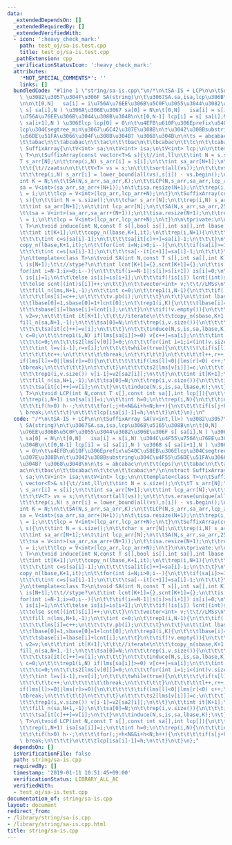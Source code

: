 ```yaml
---
data:
  _extendedDependsOn: []
  _extendedRequiredBy: []
  _extendedVerifiedWith:
  - icon: ':heavy_check_mark:'
    path: test_oj/sa-is.test.cpp
    title: test_oj/sa-is.test.cpp
  _pathExtension: cpp
  _verificationStatusIcon: ':heavy_check_mark:'
  attributes:
    '*NOT_SPECIAL_COMMENTS*': ''
    links: []
  bundledCode: "#line 1 \"string/sa-is.cpp\"\n/*\n\tSA-IS + LCP\n\n\tSuffixArray SA(V<int,ll>)\
    \ \u3082\u3057\u304F\u306F SA(string)\n\t\u3067SA.sa,isa,lcp\u306B\u5165\u308B\
    \n\n\t[0,N]   sa[i] = i\u756A\u76EE\u306B\u5C0F\u3055\u3044\u3082\u306E\u306F\
    \ s[ sa[i],N ) \u306A\u306E\u3067 sa[0] = N\n\t[0,N]   isa[i] = s[i,N) \u304C\u4F55\
    \u756A\u76EE\u306B\u3044\u308B\u304B\n\t[0,N-1] lcp[i] = s[ sa[i],N ) \u3068 s[\
    \ sa[i+1],N ) \u306Elcp lcp[0] = 0\n\t\u4EFB\u610F\u306Eprefix\u540C\u58EB\u306E\
    lcp\u304Csegtree_min\u3067\u6C42\u307E\u308B\n\t\u3042\u308Bsubstring\u304C\u4F55\
    \u56DE\u51FA\u3066\u304F\u308B\u304B? \u3068\u304B\n\n\ts = abcabac\n\n\t\t(eps)\n\
    \t\tabac\n\t\tabcabac\n\t\tac\n\t\tbac\n\t\tbcabac\n\t\tc\n\t\tcabac\n*/\n\nstruct\
    \ SuffixArray{\n\tV<int> sa;\n\tV<int> isa;\n\tV<int> lcp;\n\n\ttemplate<class\
    \ T>\n\tSuffixArray(const vector<T>& s){\t//int,ll\n\t\tint N = s.size();\n\t\t\
    T s_arr[N];\n\t\trep(i,N) s_arr[i] = s[i];\n\t\tint sa_arr[N+1];\n\t\tint lcp_arr[N];\n\
    \t\t{\t//zaatsu\n\t\t\tV<T> vs = s;\n\t\t\tsort(all(vs));\n\t\t\tvs.erase(unique(all(vs)),vs.end());\n\
    \t\t\trep(i,N) s_arr[i] = lower_bound(all(vs),s[i]) - vs.begin();\n\t\t}\n\t\t\
    int K = N;\n\t\tSA(N,s_arr,sa_arr,K);\n\t\tLCP(N,s_arr,sa_arr,lcp_arr);\n\t\t\
    sa = V<int>(sa_arr,sa_arr+(N+1));\n\t\tisa.resize(N+1);\n\t\trep(i,N+1) isa[sa[i]]\
    \ = i;\n\t\tlcp = V<int>(lcp_arr,lcp_arr+N);\n\t}\n\tSuffixArray(const string&\
    \ s){\n\t\tint N = s.size();\n\t\tchar s_arr[N];\n\t\trep(i,N) s_arr[i] = s[i];\n\
    \t\tint sa_arr[N+1];\n\t\tint lcp_arr[N];\n\t\tSA(N,s_arr,sa_arr,256);\n\t\tLCP(N,s_arr,sa_arr,lcp_arr);\n\
    \t\tsa = V<int>(sa_arr,sa_arr+(N+1));\n\t\tisa.resize(N+1);\n\t\trep(i,N+1) isa[sa[i]]\
    \ = i;\n\t\tlcp = V<int>(lcp_arr,lcp_arr+N);\n\t}\n\n\tprivate:\n\n\ttemplate<class\
    \ T>\n\tvoid induce(int N,const T s[],bool is[],int sa[],int lbase[],int K){\n\
    \t\tint it[K+1];\n\t\tcopy_n(lbase,K+1,it);\n\t\trep(i,N+1){\n\t\t\tif(sa[i]>=1&&!is[sa[i]-1]){\n\
    \t\t\t\tint c=s[sa[i]-1];\n\t\t\t\tsa[it[c]++]=sa[i]-1;\n\t\t\t}\n\t\t}\n\t\t\
    copy_n(lbase,K+1,it);\n\t\tfor(int i=N;i>0;i--){\n\t\t\tif(sa[i]>=1&&is[sa[i]-1]){\n\
    \t\t\t\tint c=s[sa[i]-1];\n\t\t\t\tsa[--it[c+1]]=sa[i]-1;\n\t\t\t}\n\t\t}\n\t\
    }\n\ttemplate<class T>\n\tvoid SA(int N,const T s[],int sa[],int K){\n\t\tbool\
    \ is[N+1];\t\t//stype?\n\t\tint lcnt[K+1]={},scnt[K+1]={};\n\t\tis[N]=1;\n\t\t\
    for(int i=N-1;i>=0;i--){\n\t\t\tif(i==N-1||s[i]>s[i+1]) is[i]=0;\n\t\t\telse if(s[i]<s[i+1])\
    \ is[i]=1;\n\t\t\telse is[i]=is[i+1];\n\t\t\tif(!is[i]) lcnt[(int)s[i]]++;\n\t\
    \t\telse scnt[(int)s[i]]++;\n\t\t}\n\t\tvector<int> v;\t\t//LMSs\n\t\tint lms[N+1];\n\
    \t\tfill_n(lms,N+1,-1);\n\t\tint c=0;\n\t\trep1(i,N-1){\n\t\t\tif(!is[i-1]&&is[i]){\n\
    \t\t\t\tlms[i]=c++;\n\t\t\t\tv.pb(i);\n\t\t\t}\n\t\t}\n\t\tint lbase[K+1],sbase[K+1];\n\
    \t\tlbase[0]=1,sbase[0]=1+lcnt[0];\n\t\trep1(i,K){\n\t\t\tlbase[i]=sbase[i-1]+scnt[i-1];\n\
    \t\t\tsbase[i]=lbase[i]+lcnt[i];\n\t\t}\n\t\tif(!v.empty()){\n\t\t\tvector<int>\
    \ v2=v;\n\t\t\tint it[K+1];\t\t\t//iterate\n\t\t\tcopy_n(sbase,K+1,it);\n\t\t\t\
    fill_n(sa,N+1,-1);\n\t\t\tsa[0]=N;\n\t\t\trep(i,v.size()){\n\t\t\t\tint c=s[v[i]];\n\
    \t\t\t\tsa[it[c]++]=v[i];\n\t\t\t}\n\t\t\tinduce(N,s,is,sa,lbase,K);\n\t\t\tint\
    \ c=0;\n\t\t\trep1(i,N) if(lms[sa[i]]>=0) v[c++]=sa[i];\n\t\t\tint s2[v.size()],sa2[v.size()+1];\n\
    \t\t\tc=0;\n\t\t\ts2[lms[v[0]]]=0;\n\t\t\tfor(int i=1;i<(int)v.size();i++){\n\t\
    \t\t\tint l=v[i-1],r=v[i];\n\t\t\t\twhile(true){\n\t\t\t\t\tif(s[l]!=s[r]){\n\t\
    \t\t\t\t\tc++;\n\t\t\t\t\t\tbreak;\n\t\t\t\t\t}\n\t\t\t\t\tl++,r++;\n\t\t\t\t\t\
    if(lms[l]>=0||lms[r]>=0){\n\t\t\t\t\t\tif(lms[l]<0||lms[r]<0) c++;\n\t\t\t\t\t\
    \tbreak;\n\t\t\t\t\t}\n\t\t\t\t}\n\t\t\t\ts2[lms[v[i]]]=c;\n\t\t\t}\n\t\t\tSA(v.size(),s2,sa2,c);\n\
    \t\t\trep1(i,v.size()) v[i-1]=v2[sa2[i]];\n\t\t}\n\t\tint it[K+1];\n\t\tcopy_n(sbase,K+1,it);\n\
    \t\tfill_n(sa,N+1,-1);\n\t\tsa[0]=N;\n\t\trep(i,v.size()){\n\t\t\tint c=s[v[i]];\n\
    \t\t\tsa[it[c]++]=v[i];\n\t\t}\n\t\tinduce(N,s,is,sa,lbase,K);\n\t}\n\ttemplate<class\
    \ T>\n\tvoid LCP(int N,const T s[],const int sa[],int lcp[]){\n\t\tint isa[N+1];\n\
    \t\trep(i,N+1) isa[sa[i]]=i;\n\t\tint h=0;\n\t\trep(i,N){\n\t\t\tint j=sa[isa[i]-1];\n\
    \t\t\tif(h>0) h--;\n\t\t\tfor(;j+h<N&&i+h<N;h++){\n\t\t\t\tif(s[j+h]!=s[i+h])\
    \ break;\n\t\t\t}\n\t\t\tlcp[isa[i]-1]=h;\n\t\t}\n\t}\n};\n"
  code: "/*\n\tSA-IS + LCP\n\n\tSuffixArray SA(V<int,ll>) \u3082\u3057\u304F\u306F\
    \ SA(string)\n\t\u3067SA.sa,isa,lcp\u306B\u5165\u308B\n\n\t[0,N]   sa[i] = i\u756A\
    \u76EE\u306B\u5C0F\u3055\u3044\u3082\u306E\u306F s[ sa[i],N ) \u306A\u306E\u3067\
    \ sa[0] = N\n\t[0,N]   isa[i] = s[i,N) \u304C\u4F55\u756A\u76EE\u306B\u3044\u308B\
    \u304B\n\t[0,N-1] lcp[i] = s[ sa[i],N ) \u3068 s[ sa[i+1],N ) \u306Elcp lcp[0]\
    \ = 0\n\t\u4EFB\u610F\u306Eprefix\u540C\u58EB\u306Elcp\u304Csegtree_min\u3067\u6C42\
    \u307E\u308B\n\t\u3042\u308Bsubstring\u304C\u4F55\u56DE\u51FA\u3066\u304F\u308B\
    \u304B? \u3068\u304B\n\n\ts = abcabac\n\n\t\t(eps)\n\t\tabac\n\t\tabcabac\n\t\t\
    ac\n\t\tbac\n\t\tbcabac\n\t\tc\n\t\tcabac\n*/\n\nstruct SuffixArray{\n\tV<int>\
    \ sa;\n\tV<int> isa;\n\tV<int> lcp;\n\n\ttemplate<class T>\n\tSuffixArray(const\
    \ vector<T>& s){\t//int,ll\n\t\tint N = s.size();\n\t\tT s_arr[N];\n\t\trep(i,N)\
    \ s_arr[i] = s[i];\n\t\tint sa_arr[N+1];\n\t\tint lcp_arr[N];\n\t\t{\t//zaatsu\n\
    \t\t\tV<T> vs = s;\n\t\t\tsort(all(vs));\n\t\t\tvs.erase(unique(all(vs)),vs.end());\n\
    \t\t\trep(i,N) s_arr[i] = lower_bound(all(vs),s[i]) - vs.begin();\n\t\t}\n\t\t\
    int K = N;\n\t\tSA(N,s_arr,sa_arr,K);\n\t\tLCP(N,s_arr,sa_arr,lcp_arr);\n\t\t\
    sa = V<int>(sa_arr,sa_arr+(N+1));\n\t\tisa.resize(N+1);\n\t\trep(i,N+1) isa[sa[i]]\
    \ = i;\n\t\tlcp = V<int>(lcp_arr,lcp_arr+N);\n\t}\n\tSuffixArray(const string&\
    \ s){\n\t\tint N = s.size();\n\t\tchar s_arr[N];\n\t\trep(i,N) s_arr[i] = s[i];\n\
    \t\tint sa_arr[N+1];\n\t\tint lcp_arr[N];\n\t\tSA(N,s_arr,sa_arr,256);\n\t\tLCP(N,s_arr,sa_arr,lcp_arr);\n\
    \t\tsa = V<int>(sa_arr,sa_arr+(N+1));\n\t\tisa.resize(N+1);\n\t\trep(i,N+1) isa[sa[i]]\
    \ = i;\n\t\tlcp = V<int>(lcp_arr,lcp_arr+N);\n\t}\n\n\tprivate:\n\n\ttemplate<class\
    \ T>\n\tvoid induce(int N,const T s[],bool is[],int sa[],int lbase[],int K){\n\
    \t\tint it[K+1];\n\t\tcopy_n(lbase,K+1,it);\n\t\trep(i,N+1){\n\t\t\tif(sa[i]>=1&&!is[sa[i]-1]){\n\
    \t\t\t\tint c=s[sa[i]-1];\n\t\t\t\tsa[it[c]++]=sa[i]-1;\n\t\t\t}\n\t\t}\n\t\t\
    copy_n(lbase,K+1,it);\n\t\tfor(int i=N;i>0;i--){\n\t\t\tif(sa[i]>=1&&is[sa[i]-1]){\n\
    \t\t\t\tint c=s[sa[i]-1];\n\t\t\t\tsa[--it[c+1]]=sa[i]-1;\n\t\t\t}\n\t\t}\n\t\
    }\n\ttemplate<class T>\n\tvoid SA(int N,const T s[],int sa[],int K){\n\t\tbool\
    \ is[N+1];\t\t//stype?\n\t\tint lcnt[K+1]={},scnt[K+1]={};\n\t\tis[N]=1;\n\t\t\
    for(int i=N-1;i>=0;i--){\n\t\t\tif(i==N-1||s[i]>s[i+1]) is[i]=0;\n\t\t\telse if(s[i]<s[i+1])\
    \ is[i]=1;\n\t\t\telse is[i]=is[i+1];\n\t\t\tif(!is[i]) lcnt[(int)s[i]]++;\n\t\
    \t\telse scnt[(int)s[i]]++;\n\t\t}\n\t\tvector<int> v;\t\t//LMSs\n\t\tint lms[N+1];\n\
    \t\tfill_n(lms,N+1,-1);\n\t\tint c=0;\n\t\trep1(i,N-1){\n\t\t\tif(!is[i-1]&&is[i]){\n\
    \t\t\t\tlms[i]=c++;\n\t\t\t\tv.pb(i);\n\t\t\t}\n\t\t}\n\t\tint lbase[K+1],sbase[K+1];\n\
    \t\tlbase[0]=1,sbase[0]=1+lcnt[0];\n\t\trep1(i,K){\n\t\t\tlbase[i]=sbase[i-1]+scnt[i-1];\n\
    \t\t\tsbase[i]=lbase[i]+lcnt[i];\n\t\t}\n\t\tif(!v.empty()){\n\t\t\tvector<int>\
    \ v2=v;\n\t\t\tint it[K+1];\t\t\t//iterate\n\t\t\tcopy_n(sbase,K+1,it);\n\t\t\t\
    fill_n(sa,N+1,-1);\n\t\t\tsa[0]=N;\n\t\t\trep(i,v.size()){\n\t\t\t\tint c=s[v[i]];\n\
    \t\t\t\tsa[it[c]++]=v[i];\n\t\t\t}\n\t\t\tinduce(N,s,is,sa,lbase,K);\n\t\t\tint\
    \ c=0;\n\t\t\trep1(i,N) if(lms[sa[i]]>=0) v[c++]=sa[i];\n\t\t\tint s2[v.size()],sa2[v.size()+1];\n\
    \t\t\tc=0;\n\t\t\ts2[lms[v[0]]]=0;\n\t\t\tfor(int i=1;i<(int)v.size();i++){\n\t\
    \t\t\tint l=v[i-1],r=v[i];\n\t\t\t\twhile(true){\n\t\t\t\t\tif(s[l]!=s[r]){\n\t\
    \t\t\t\t\tc++;\n\t\t\t\t\t\tbreak;\n\t\t\t\t\t}\n\t\t\t\t\tl++,r++;\n\t\t\t\t\t\
    if(lms[l]>=0||lms[r]>=0){\n\t\t\t\t\t\tif(lms[l]<0||lms[r]<0) c++;\n\t\t\t\t\t\
    \tbreak;\n\t\t\t\t\t}\n\t\t\t\t}\n\t\t\t\ts2[lms[v[i]]]=c;\n\t\t\t}\n\t\t\tSA(v.size(),s2,sa2,c);\n\
    \t\t\trep1(i,v.size()) v[i-1]=v2[sa2[i]];\n\t\t}\n\t\tint it[K+1];\n\t\tcopy_n(sbase,K+1,it);\n\
    \t\tfill_n(sa,N+1,-1);\n\t\tsa[0]=N;\n\t\trep(i,v.size()){\n\t\t\tint c=s[v[i]];\n\
    \t\t\tsa[it[c]++]=v[i];\n\t\t}\n\t\tinduce(N,s,is,sa,lbase,K);\n\t}\n\ttemplate<class\
    \ T>\n\tvoid LCP(int N,const T s[],const int sa[],int lcp[]){\n\t\tint isa[N+1];\n\
    \t\trep(i,N+1) isa[sa[i]]=i;\n\t\tint h=0;\n\t\trep(i,N){\n\t\t\tint j=sa[isa[i]-1];\n\
    \t\t\tif(h>0) h--;\n\t\t\tfor(;j+h<N&&i+h<N;h++){\n\t\t\t\tif(s[j+h]!=s[i+h])\
    \ break;\n\t\t\t}\n\t\t\tlcp[isa[i]-1]=h;\n\t\t}\n\t}\n};"
  dependsOn: []
  isVerificationFile: false
  path: string/sa-is.cpp
  requiredBy: []
  timestamp: '2019-01-11 10:51:45+09:00'
  verificationStatus: LIBRARY_ALL_AC
  verifiedWith:
  - test_oj/sa-is.test.cpp
documentation_of: string/sa-is.cpp
layout: document
redirect_from:
- /library/string/sa-is.cpp
- /library/string/sa-is.cpp.html
title: string/sa-is.cpp
---
```

